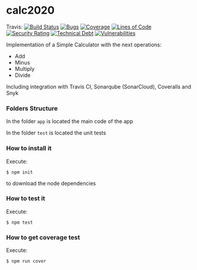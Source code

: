 # calc2020

Travis:  [![Build Status](https://travis-ci.org/dbotia/calc2020.svg?branch=master)](https://travis-ci.org/dbotia/calc2020)
[![Bugs](https://sonarcloud.io/api/project_badges/measure?project=calc2020&metric=bugs)](https://sonarcloud.io/dashboard?id=calc2020)
[![Coverage](https://sonarcloud.io/api/project_badges/measure?project=calc2020&metric=coverage)](https://sonarcloud.io/dashboard?id=calc2020)
[![Lines of Code](https://sonarcloud.io/api/project_badges/measure?project=calc2020&metric=ncloc)](https://sonarcloud.io/dashboard?id=calc2020)
[![Security Rating](https://sonarcloud.io/api/project_badges/measure?project=calc2020&metric=security_rating)](https://sonarcloud.io/dashboard?id=calc2020)
[![Technical Debt](https://sonarcloud.io/api/project_badges/measure?project=calc2020&metric=sqale_index)](https://sonarcloud.io/dashboard?id=calc2020)
[![Vulnerabilities](https://sonarcloud.io/api/project_badges/measure?project=calc2020&metric=vulnerabilities)](https://sonarcloud.io/dashboard?id=calc2020)

Implementation of a Simple Calculator with the next operations:

* Add
* Minus
* Multiply
* Divide

Including integration with Travis CI, Sonarqube (SonarCloud), Coveralls and Snyk

### Folders Structure

In the folder `app` is located the main code of the app

In the folder `test` is located the unit tests

### How to install it

Execute:

```shell
$ npm init
```
to download the node dependencies

### How to test it

Execute:

```shell
$ npm test
```

### How to get coverage test

Execute:

```shell
$ npm run cover
```